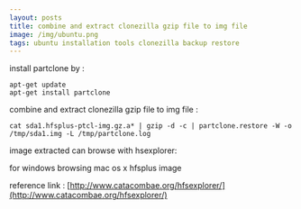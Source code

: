 ```yaml
---
layout: posts
title: combine and extract clonezilla gzip file to img file
image: /img/ubuntu.png
tags: ubuntu installation tools clonezilla backup restore
---
```


install partclone by :
```
apt-get update
apt-get install partclone
```
combine and extract clonezilla gzip file to img file :
```
cat sda1.hfsplus-ptcl-img.gz.a* | gzip -d -c | partclone.restore -W -o /tmp/sda1.img -L /tmp/partclone.log
```

image extracted can browse with hsexplorer:

for windows browsing mac os x hfsplus image

reference link :
[http://www.catacombae.org/hfsexplorer/](http://www.catacombae.org/hfsexplorer/)
